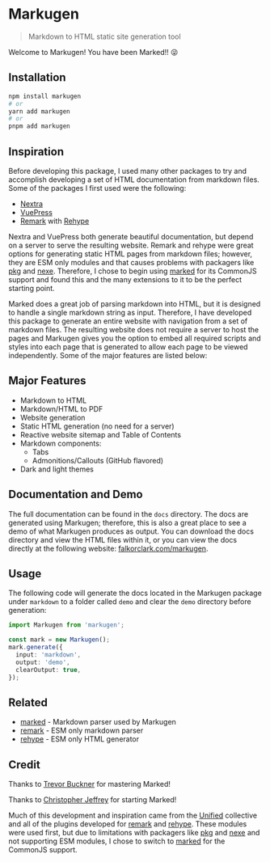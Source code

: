 # Markugen

> Markdown to HTML static site generation tool

Welcome to Markugen! You have been Marked!! 😜

## Installation

```bash
npm install markugen
# or
yarn add markugen
# or
pnpm add markugen
```

## Inspiration

Before developing this package, I used many other packages to try and accomplish
developing a set of HTML documentation from markdown files. Some of the packages
I first used were the following:

* [Nextra](https://nextra.site/)
* [VuePress](https://vuepress.vuejs.org/)
* [Remark](https://github.com/remarkjs/remark) with [Rehype](https://github.com/rehypejs/rehype)

Nextra and VuePress both generate beautiful documentation, but depend on a server
to serve the resulting website. Remark and rehype were great options for 
generating static HTML pages from markdown files; however, they are ESM only 
modules and that causes problems with packagers like 
[pkg](https://www.npmjs.com/package/pkg)
and [nexe](https://www.npmjs.com/package/nexe). Therefore, I chose to begin
using [marked](https://marked.js.org/) for its CommonJS support and found this
and the many extensions to it to be the perfect starting point.

Marked does a great job of parsing markdown into HTML, but it is designed to
handle a single markdown string as input. Therefore, I have developed this
package to generate an entire website with navigation from a set of markdown
files. The resulting website does not require a server to host the pages and 
Markugen gives you the option to embed all required scripts and styles into
each page that is generated to allow each page to be viewed independently. Some
of the major features are listed below:

## Major Features

* Markdown to HTML
* Markdown/HTML to PDF
* Website generation
* Static HTML generation (no need for a server)
* Reactive website sitemap and Table of Contents
* Markdown components:
  * Tabs
  * Admonitions/Callouts (GitHub flavored)
* Dark and light themes

## Documentation and Demo

The full documentation can be found in the `docs` directory. The docs are generated
using Markugen; therefore, this is also a great place to see a demo of what 
Markugen produces as output. You can download the docs directory and view the
HTML files within it, or you can view the docs directly at the following
website: [falkorclark.com/markugen](https://www.falkorclark.com/markugen/index.html).

## Usage

The following code will generate the docs located in the Markugen package under
`markdown` to a folder called `demo` and clear the `demo` directory before
generation:

```ts
import Markugen from 'markugen';

const mark = new Markugen();
mark.generate({
  input: 'markdown',
  output: 'demo',
  clearOutput: true,
});
```

## Related

* [marked](https://marked.js.org/) - Markdown parser used by Markugen
* [remark](https://github.com/remarkjs/remark) - ESM only markdown parser
* [rehype](https://github.com/rehypejs/rehype) - ESM only HTML generator

## Credit

Thanks to [Trevor Buckner](https://github.com/calculuschild) for mastering Marked!

Thanks to [Christopher Jeffrey](https://github.com/chjj) for starting Marked!

Much of this development and inspiration came from the [Unified](https://unifiedjs.com/)
collective and all of the plugins developed for [remark](https://github.com/remarkjs/remark)
and [rehype](https://github.com/rehypejs/rehype). These modules were used first,
but due to limitations with packagers like [pkg](https://www.npmjs.com/package/pkg)
and [nexe](https://www.npmjs.com/package/nexe) and not supporting ESM modules, I 
chose to switch to [marked](https://marked.js.org/) for the CommonJS support.